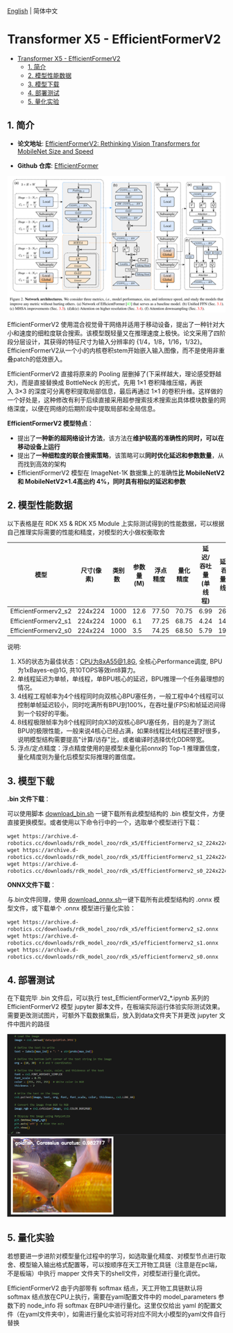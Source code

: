 [English](./README.md) | 简体中文

# Transformer X5 - EfficientFormerV2

- [Transformer X5 - EfficientFormerV2](#transformer-x5---efficientformerv2)
  - [1. 简介](#1-简介)
  - [2. 模型性能数据](#2-模型性能数据)
  - [3. 模型下载](#3-模型下载)
  - [4. 部署测试](#4-部署测试)
  - [5. 量化实验](#5-量化实验)

## 1. 简介

- **论文地址**: [EfficientFormerV2: Rethinking Vision Transformers for MobileNet Size and Speed](https://arxiv.org/abs/2212.08059)

- **Github 仓库**: [EfficientFormer](https://github.com/snap-research/EfficientFormer)

![](./data/EfficientFormerV2_architecture.png)

EfficientFormerV2 使用混合视觉骨干网络并适用于移动设备，提出了一种针对大小和速度的细粒度联合搜索。该模型既轻量又在推理速度上极快。论文采用了四阶段分层设计，其获得的特征尺寸为输入分辨率的 {1/4，1/8，1/16，1/32}。EfficientFormerV2从一个小的内核卷积stem开始嵌入输入图像，而不是使用非重叠patch的低效嵌入。

EfficientFormerV2 直接将原来的 Pooling 层删掉了(下采样越大，理论感受野越大)，而是直接替换成 BottleNeck 的形式，先用 1×1 卷积降维压缩，再嵌入 3×3 的深度可分离卷积提取局部信息，最后再通过 1×1 的卷积升维。这样做的一个好处是，这种修改有利于后续直接采用超参搜索技术搜索出具体模块数量的网络深度，以便在网络的后期阶段中提取局部和全局信息。

**EfficientFormerV2 模型特点**：

- 提出了**一种新的超网络设计方法**，该方法在**维护较高的准确性的同时，可以在移动设备上运行**
- 提出了**一种细粒度的联合搜索策略**，该策略可以**同时优化延迟和参数数量**，从而找到高效的架构
- EfficientFormerV2 模型在 ImageNet-1K 数据集上的准确性**比 MobileNetV2 和 MobileNetV2×1.4高出约 4%，同时具有相似的延迟和参数**

## 2. 模型性能数据

以下表格是在 RDK X5 & RDK X5 Module 上实际测试得到的性能数据，可以根据自己推理实际需要的性能和精度，对模型的大小做权衡取舍


| 模型  | 尺寸(像素)   | 类别数   | 参数量(M) | 浮点精度   | 量化精度   | 延迟/吞吐量(单线程) | 延迟/吞吐量(多线程) | 帧率     |
| -------------------- | -------- | ----- | ------ | ------ | ------ | ----------- | ----------- | ------ |
| EfficientFormerv2_s2 | 224x224  | 1000  | 12.6   | 77.50  | 70.75  | 6.99        | 26.01       | 152.40 |
| EfficientFormerv2_s1 | 224x224  | 1000  | 6.1    | 77.25  | 68.75  | 4.24        | 14.35       | 275.95 |
| EfficientFormerv2_s0 | 224x224  | 1000  | 3.5    | 74.25  | 68.50  | 5.79        | 19.96       | 198.45 |


说明: 
1. X5的状态为最佳状态：CPU为8xA55@1.8G, 全核心Performance调度, BPU为1xBayes-e@1G, 共10TOPS等效int8算力。
2. 单线程延迟为单帧，单线程，单BPU核心的延迟，BPU推理一个任务最理想的情况。
3. 4线程工程帧率为4个线程同时向双核心BPU塞任务，一般工程中4个线程可以控制单帧延迟较小，同时吃满所有BPU到100%，在吞吐量(FPS)和帧延迟间得到一个较好的平衡。
4. 8线程极限帧率为8个线程同时向X3的双核心BPU塞任务，目的是为了测试BPU的极限性能，一般来说4核心已经占满，如果8线程比4线程还要好很多，说明模型结构需要提高"计算/访存"比，或者编译时选择优化DDR带宽。
5. 浮点/定点精度：浮点精度使用的是模型未量化前onnx的 Top-1 推理置信度，量化精度则为量化后模型实际推理的置信度。


## 3. 模型下载

**.bin 文件下载**：

可以使用脚本 [download_bin.sh](./model/download_bin.sh) 一键下载所有此模型结构的 .bin 模型文件，方便直接更换模型。或者使用以下命令行中的一个，选取单个模型进行下载：

```shell
wget https://archive.d-robotics.cc/downloads/rdk_model_zoo/rdk_x5/EfficientFormerv2_s2_224x224_nv12.bin
wget https://archive.d-robotics.cc/downloads/rdk_model_zoo/rdk_x5/EfficientFormerv2_s1_224x224_nv12.bin
wget https://archive.d-robotics.cc/downloads/rdk_model_zoo/rdk_x5/EfficientFormerv2_s0_224x224_nv12.bin
```

**ONNX文件下载**：

与.bin文件同理，使用 [download_onnx.sh](./model/download_onnx.sh)一键下载所有此模型结构的 .onnx 模型文件，或下载单个 .onnx 模型进行量化实验：

```shell
wget https://archive.d-robotics.cc/downloads/rdk_model_zoo/rdk_x5/efficientformerv2_s2.onnx
wget https://archive.d-robotics.cc/downloads/rdk_model_zoo/rdk_x5/efficientformerv2_s1.onnx
wget https://archive.d-robotics.cc/downloads/rdk_model_zoo/rdk_x5/efficientformerv2_s0.onnx
```

## 4. 部署测试

在下载完毕 .bin 文件后，可以执行 test_EfficientFormerV2_*.ipynb 系列的 EfficientFormerV2 模型 jupyter 脚本文件，在板端实际运行体验实际测试效果。需要更改测试图片，可额外下载数据集后，放入到data文件夹下并更改 jupyter 文件中图片的路径

![](./data/inference.png)


## 5. 量化实验

若想要进一步进阶对模型量化过程中的学习，如选取量化精度、对模型节点进行取舍、模型输入输出格式配置等，可以按顺序在天工开物工具链（注意是在pc端，不是板端）中执行 mapper 文件夹下的shell文件，对模型进行量化调优。

EfficientFormerV2 由于内部带有 softmax 结点，天工开物工具链默认将 softmax 结点放在CPU上执行，需要在yaml配置文件中的 model_parameters 参数下的 node_info 将 softmax 在BPU中进行量化。这里仅仅给出 yaml 的配置文件（在yaml文件夹中），如需进行量化实验可将对应不同大小模型的yaml文件自行替换